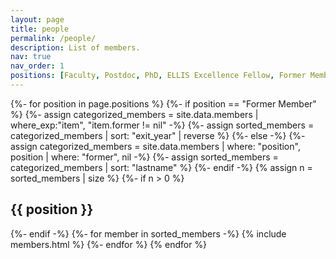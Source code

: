 ```yaml
---
layout: page
title: people
permalink: /people/
description: List of members.
nav: true
nav_order: 1
positions: [Faculty, Postdoc, PhD, ELLIS Excellence Fellow, Former Member]
---
```


<!-- pages/member.md -->
<div class="people">
  {%- for position in page.positions %}
  {%- if position == "Former Member" %}
    {%- assign categorized_members = site.data.members | where_exp:"item", "item.former != nil" -%}
    {%- assign sorted_members = categorized_members | sort: "exit_year" | reverse %}
  {%- else -%}
    {%- assign categorized_members = site.data.members | where: "position", position | where: "former", nil -%}
    {%- assign sorted_members = categorized_members | sort: "lastname"  %}
  {%- endif -%}
  {% assign n = sorted_members | size %}
    {%- if n > 0 %}
    <h2 class="category">{{ position }}</h2>
    {%- endif -%}
    {%- for member in sorted_members -%}
      {% include members.html %}
    {%- endfor %}
  {% endfor %}
</div>
